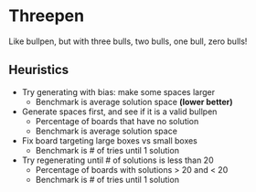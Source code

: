 # Threepen
Like bullpen, but with three bulls, two bulls, one bull, zero bulls!

## Heuristics
* Try generating with bias: make some spaces larger
    * Benchmark is average solution space **(lower better)**
* Generate spaces first, and see if it is a valid bullpen
    * Percentage of boards that have no solution
    * Benchmark is average solution space
* Fix board targeting large boxes vs small boxes
    * Benchmark is # of tries until 1 solution
* Try regenerating until # of solutions is less than 20
    * Percentage of boards with solutions > 20 and < 20
    * Benchmark is # of tries until 1 solution